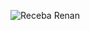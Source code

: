 ![Receba Renan]([URL_da_Imagem](https://cdn.pixabay.com/animation/2024/05/02/07/43/07-43-00-535_512.gif))
